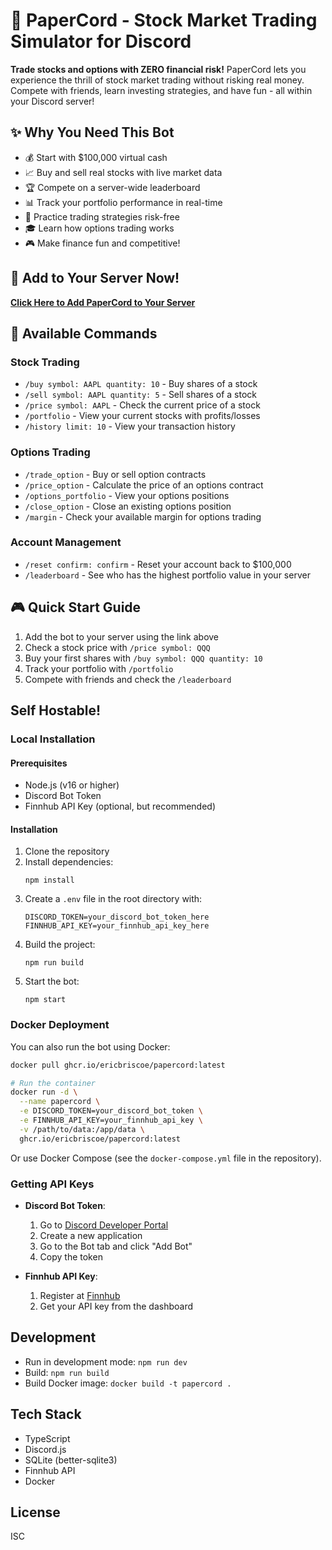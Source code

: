# 🚀 PaperCord - Stock Market Trading Simulator for Discord

**Trade stocks and options with ZERO financial risk!** PaperCord lets you experience the thrill of stock market trading without risking real money. Compete with friends, learn investing strategies, and have fun - all within your Discord server!

## ✨ Why You Need This Bot

- 💰 Start with $100,000 virtual cash
- 📈 Buy and sell real stocks with live market data
- 🏆 Compete on a server-wide leaderboard
- 📊 Track your portfolio performance in real-time
- 🔄 Practice trading strategies risk-free
- 🎓 Learn how options trading works
- 🎮 Make finance fun and competitive!

## 🔗 Add to Your Server Now!

[**Click Here to Add PaperCord to Your Server**](https://discord.com/oauth2/authorize?client_id=784799291268136980&permissions=2147862592&integration_type=0&scope=bot+applications.commands)

## 💼 Available Commands

### Stock Trading
- `/buy symbol: AAPL quantity: 10` - Buy shares of a stock
- `/sell symbol: AAPL quantity: 5` - Sell shares of a stock
- `/price symbol: AAPL` - Check the current price of a stock
- `/portfolio` - View your current stocks with profits/losses
- `/history limit: 10` - View your transaction history

### Options Trading
- `/trade_option` - Buy or sell option contracts
- `/price_option` - Calculate the price of an options contract
- `/options_portfolio` - View your options positions
- `/close_option` - Close an existing options position
- `/margin` - Check your available margin for options trading

### Account Management
- `/reset confirm: confirm` - Reset your account back to $100,000
- `/leaderboard` - See who has the highest portfolio value in your server

## 🎮 Quick Start Guide

1. Add the bot to your server using the link above
2. Check a stock price with `/price symbol: QQQ`
3. Buy your first shares with `/buy symbol: QQQ quantity: 10`
4. Track your portfolio with `/portfolio`
5. Compete with friends and check the `/leaderboard`

## Self Hostable!

### Local Installation

#### Prerequisites

- Node.js (v16 or higher)
- Discord Bot Token
- Finnhub API Key (optional, but recommended)

#### Installation

1. Clone the repository
2. Install dependencies:
   ```
   npm install
   ```
3. Create a `.env` file in the root directory with:
   ```
   DISCORD_TOKEN=your_discord_bot_token_here
   FINNHUB_API_KEY=your_finnhub_api_key_here
   ```
4. Build the project:
   ```
   npm run build
   ```
5. Start the bot:
   ```
   npm start
   ```

### Docker Deployment

You can also run the bot using Docker:

```bash
docker pull ghcr.io/ericbriscoe/papercord:latest

# Run the container
docker run -d \
  --name papercord \
  -e DISCORD_TOKEN=your_discord_bot_token \
  -e FINNHUB_API_KEY=your_finnhub_api_key \
  -v /path/to/data:/app/data \
  ghcr.io/ericbriscoe/papercord:latest
```

Or use Docker Compose (see the `docker-compose.yml` file in the repository).

### Getting API Keys

- **Discord Bot Token**: 
  1. Go to [Discord Developer Portal](https://discord.com/developers/applications)
  2. Create a new application
  3. Go to the Bot tab and click "Add Bot"
  4. Copy the token

- **Finnhub API Key**:
  1. Register at [Finnhub](https://finnhub.io/)
  2. Get your API key from the dashboard

## Development

- Run in development mode: `npm run dev`
- Build: `npm run build`
- Build Docker image: `docker build -t papercord .`

## Tech Stack

- TypeScript
- Discord.js
- SQLite (better-sqlite3)
- Finnhub API
- Docker

## License

ISC